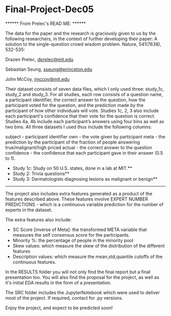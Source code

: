 # Final-Project-Dec05

****** From Prelec's READ ME: ******

The data for the paper and the research is graciously given to us by the following researchers, 
in the context of further developing their paper: A solution to the single-question crowd wisdom
problem. Nature, 541(7638), 532-535:

Drazen Prelec, dprelec@mit.edu

Sebastian Seung, sseung@princeton.edu

John McCoy, jmccoy@mit.edu

Their dataset consists of seven data files, which I only used three: study_1c, study_2 and study_3.
For all studies, each row consists of a question name, a participant identifier,
the correct answer to the question, how the participant voted for the question,
and the prediction made by the participant of how other individuals will vote.
Studies 1c, 2, 3 also include each participant's confidence that their vote
for the question is correct. Studies 4a, 4b include each participant’s answers using four
bins as well as two bins. All three datasets I used thus include the following columns:

subject - participant identifier
own - the vote given by participant 
meta - the prediction by the participant of the fraction of people answering true/malignant/high priced
actual - the correct answer to the question 
confidence - the confidence that each participant gave in their answer (0.5 to 1).

- Study 1c: Study on 50 U.S. states, done in a lab at MIT.**
- Study 2: Trivia questions**
- Study 3: Dermatologists diagnosing lesions as malignant or benign**

******

The project also includes extra features generated as a product of the features described above. These features involve EXPERT
NUMBER PREDICTIONS - which is a continuous variable prediction for the number of experts in the dataset. 

The extra features also include: 

- SC Score [inverse of Meta]: the transformed META variable that measures the self consensus score for the participants.
- Minority %: the percentage of people in the minority pool
- Skew values: which measure the skew of the distribution of the different features
- Description values: which measure the mean,std,quantile cutoffs of the continuous features.

In the RESULTS folder you will not only find the final report but a final presentation too. You will also
find the proposal for the project, as well as it's initial EDA results in the form of a presentation. 

The SRC folder includes the JupyterNotebook which were used to deliver most of the project. If required, contact
for .py versions. 

Enjoy the project, and expect to be predicted soon! 




